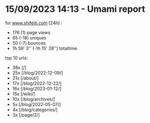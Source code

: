 # 15/09/2023 14:13 - Umami report
for www.shifeiti.com [24h] :

 - 176 (1) page views
 - 65 (-18) uniques
 - 50 (-7) bounces
 - 1h 59' 3'' (-1h 15' 28'') totaltime


top 10 urls:
 - 38x [/]
 - 25x [/blog/2022-12-09/]
 - 21x [/about/]
 - 17x [/blog/2022-12-22/]
 - 16x [/blog/2023-01-12/]
 - 15x [/wiki/]
 - 10x [/blog/archives/]
 - 5x [/blog/2022-05-07/]
 - 4x [/blog/categories/]
 - 3x [/page/2/]


